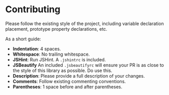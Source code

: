 Contributing
============

Please follow the existing style of the project, including variable declaration placement, prototype property declarations, etc.

As a short guide:

* **Indentation**: 4 spaces.
* **Whitespace**: No trailing whitespace.
* **JSHint**: Run JSHint. A `.jshintrc` is included.
* **JSBeautify** An included `.jsbeautifyrc` will ensure your PR is as close to the style of this library as possible. Do use this.
* **Description**: Please provide a full description of your changes.
* **Comments**: Follow existing commenting conventions.
* **Parentheses**: 1 space before and after parentheses.